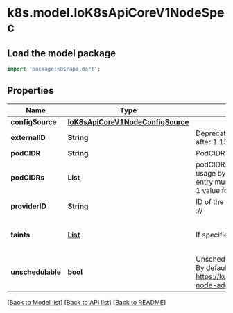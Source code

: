 # k8s.model.IoK8sApiCoreV1NodeSpec

## Load the model package
```dart
import 'package:k8s/api.dart';
```

## Properties
Name | Type | Description | Notes
------------ | ------------- | ------------- | -------------
**configSource** | [**IoK8sApiCoreV1NodeConfigSource**](IoK8sApiCoreV1NodeConfigSource.md) |  | [optional] 
**externalID** | **String** | Deprecated. Not all kubelets will set this field. Remove field after 1.13. see: https://issues.k8s.io/61966 | [optional] 
**podCIDR** | **String** | PodCIDR represents the pod IP range assigned to the node. | [optional] 
**podCIDRs** | **List<String>** | podCIDRs represents the IP ranges assigned to the node for usage by Pods on that node. If this field is specified, the 0th entry must match the podCIDR field. It may contain at most 1 value for each of IPv4 and IPv6. | [optional] [default to const []]
**providerID** | **String** | ID of the node assigned by the cloud provider in the format: <ProviderName>://<ProviderSpecificNodeID> | [optional] 
**taints** | [**List<IoK8sApiCoreV1Taint>**](IoK8sApiCoreV1Taint.md) | If specified, the node's taints. | [optional] [default to const []]
**unschedulable** | **bool** | Unschedulable controls node schedulability of new pods. By default, node is schedulable. More info: https://kubernetes.io/docs/concepts/nodes/node/#manual-node-administration | [optional] 

[[Back to Model list]](../README.md#documentation-for-models) [[Back to API list]](../README.md#documentation-for-api-endpoints) [[Back to README]](../README.md)


